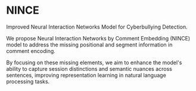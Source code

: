 # NINCE
Improved Neural Interaction Networks Model for Cyberbullying Detection.

We propose Neural Interaction Networks by Comment Embedding (NINCE) model to address the missing positional and segment information in comment encoding. 

By focusing on these missing elements, we aim to enhance the model's ability to capture session distinctions and semantic nuances across sentences, improving representation learning in natural language processing tasks.

